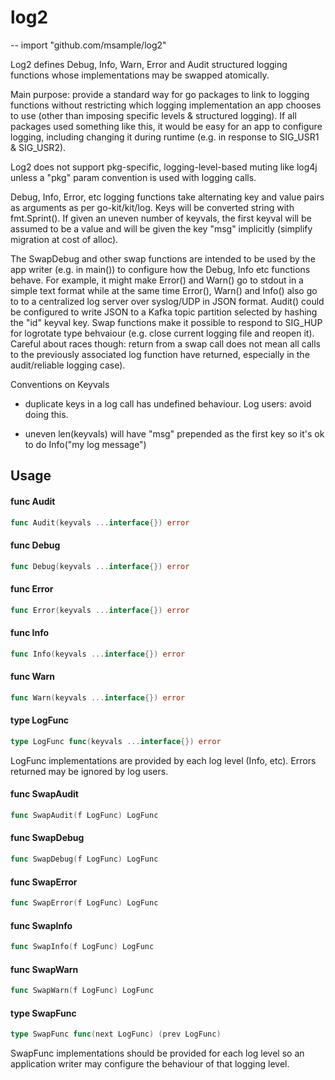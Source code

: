 # log2
--
    import "github.com/msample/log2"

Log2 defines Debug, Info, Warn, Error and Audit structured logging functions
whose implementations may be swapped atomically.

Main purpose: provide a standard way for go packages to link to logging
functions without restricting which logging implementation an app chooses to use
(other than imposing specific levels & structured logging). If all packages used
something like this, it would be easy for an app to configure logging, including
changing it during runtime (e.g. in response to SIG_USR1 & SIG_USR2).

Log2 does not support pkg-specific, logging-level-based muting like log4j unless
a "pkg" param convention is used with logging calls.

Debug, Info, Error, etc logging functions take alternating key and value pairs
as arguments as per go-kit/kit/log. Keys will be converted string with
fmt.Sprint(). If given an uneven number of keyvals, the first keyval will be
assumed to be a value and will be given the key "msg" implicitly (simplify
migration at cost of alloc).

The SwapDebug and other swap functions are intended to be used by the app writer
(e.g. in main()) to configure how the Debug, Info etc functions behave. For
example, it might make Error() and Warn() go to stdout in a simple text format
while at the same time Error(), Warn() and Info() also go to to a centralized
log server over syslog/UDP in JSON format. Audit() could be configured to write
JSON to a Kafka topic partition selected by hashing the "id" keyval key. Swap
functions make it possible to respond to SIG_HUP for logrotate type behvaiour
(e.g. close current logging file and reopen it). Careful about races though:
return from a swap call does not mean all calls to the previously associated log
function have returned, especially in the audit/reliable logging case).


Conventions on Keyvals

- duplicate keys in a log call has undefined behaviour. Log users: avoid doing
this.

- uneven len(keyvals) will have "msg" prepended as the first key so it's ok to
do Info("my log message")

## Usage

#### func  Audit

```go
func Audit(keyvals ...interface{}) error
```

#### func  Debug

```go
func Debug(keyvals ...interface{}) error
```

#### func  Error

```go
func Error(keyvals ...interface{}) error
```

#### func  Info

```go
func Info(keyvals ...interface{}) error
```

#### func  Warn

```go
func Warn(keyvals ...interface{}) error
```

#### type LogFunc

```go
type LogFunc func(keyvals ...interface{}) error
```

LogFunc implementations are provided by each log level (Info, etc). Errors
returned may be ignored by log users.

#### func  SwapAudit

```go
func SwapAudit(f LogFunc) LogFunc
```

#### func  SwapDebug

```go
func SwapDebug(f LogFunc) LogFunc
```

#### func  SwapError

```go
func SwapError(f LogFunc) LogFunc
```

#### func  SwapInfo

```go
func SwapInfo(f LogFunc) LogFunc
```

#### func  SwapWarn

```go
func SwapWarn(f LogFunc) LogFunc
```

#### type SwapFunc

```go
type SwapFunc func(next LogFunc) (prev LogFunc)
```

SwapFunc implementations should be provided for each log level so an application
writer may configure the behaviour of that logging level.
